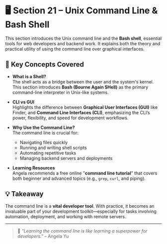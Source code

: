 # 🖥️ Section 21 – Unix Command Line & Bash Shell

This section introduces the Unix command line and the **Bash shell**, essential tools for web developers and backend work. It explains both the theory and practical utility of using the command line over graphical interfaces.

## 🧠 Key Concepts Covered

- **What is a Shell?**  
  The shell acts as a bridge between the user and the system's kernel. This section introduces **Bash (Bourne Again SHell)** as the primary command-line interpreter in Unix-like systems.

- **CLI vs GUI**  
  Highlights the difference between **Graphical User Interfaces (GUI)** like Finder, and **Command Line Interfaces (CLI)**, emphasizing the CLI’s power, flexibility, and speed for development workflows.

- **Why Use the Command Line?**  
  The command line is crucial for:
  - Navigating files quickly
  - Running and writing shell scripts
  - Automating repetitive tasks
  - Managing backend servers and deployments

- **Learning Resources**  
  Angela recommends a free online "**command line tutorial**" that covers both beginner and advanced topics (e.g., `grep`, `curl`, and piping).

## 💡 Takeaway

The command line is a **vital developer tool**. With practice, it becomes an invaluable part of your development toolkit—especially for tasks involving automation, deployment, and working with remote servers.

---

> 🔧 *"Learning the command line is like learning a superpower for developers."* – Angela Yu
